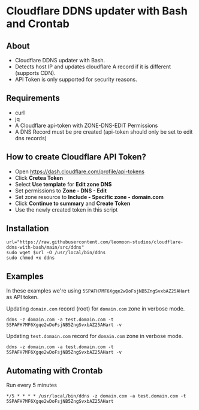 # Cloudflare DDNS updater with Bash and Crontab
## About
- Cloudflare DDNS updater with Bash.
- Detects host IP and updates cloudflare A record if it is different (supports CDN).
- API Token is only supported for security reasons.

## Requirements
- curl
- jq
- A Cloudflare api-token with ZONE-DNS-EDIT Permissions
- A DNS Record must be pre created (api-token should only be set to edit dns records)

## How to create Cloudflare API Token?
- Open https://dash.cloudflare.com/profile/api-tokens
- Click **Cretea Token**
- Select **Use template** for **Edit zone DNS**
- Set permissions to **Zone - DNS - Edit**
- Set zone resource to **Include - Specific zone - domain.com**
- Click **Continue to summary** and **Create Token**
- Use the newly created token in this script

## Installation
```
url="https://raw.githubusercontent.com/leomoon-studios/cloudflare-ddns-with-bash/main/src/ddns"
sudo wget $url -O /usr/local/bin/ddns
sudo chmod +x ddns
```

## Examples
In these examples we're using `5SPAFH7MF6Xgqe2wDoFsjNB5ZngSvxbAZ25AHart` as API token.

Updating `domain.com` record (root) for `domain.com` zone in verbose mode.
```
ddns -z domain.com -a test.domain.com -t 5SPAFH7MF6Xgqe2wDoFsjNB5ZngSvxbAZ25AHart -v
```

Updating `test.domain.com` record for `domain.com` zone in verbose mode.
```
ddns -z domain.com -a test.domain.com -t 5SPAFH7MF6Xgqe2wDoFsjNB5ZngSvxbAZ25AHart -v
```

## Automating with Crontab
Run every 5 minutes
```
*/5 * * * * /usr/local/bin/ddns -z domain.com -a test.domain.com -t 5SPAFH7MF6Xgqe2wDoFsjNB5ZngSvxbAZ25AHart
```